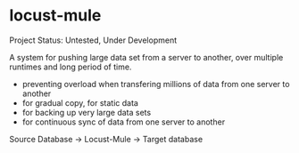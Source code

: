 # locust-mule
Project Status: Untested, Under Development

A system for pushing large data set from a server to another, over multiple runtimes and long period of time.

 * preventing overload when transfering millions of data from one server to another
 * for gradual copy, for static data
 * for backing up very large data sets
 * for continuous sync of data from one server to another

Source Database -> Locust-Mule -> Target database